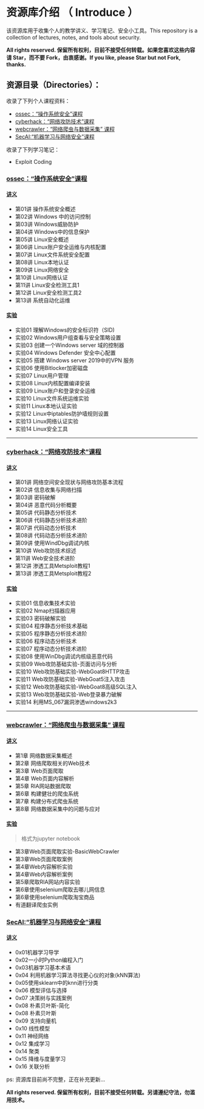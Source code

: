 # 资源库介绍 （ Introduce ）

该资源库用于收集个人的教学讲义、学习笔记、安全小工具。This repository is a collection of lectures, notes, and tools about security.

**All rights reserved. 保留所有权利，目前不接受任何转载。如果您喜欢这些内容请 Star，而不要 Fork，由衷感谢。If you like, please Star but not Fork, thanks.**

## 资源目录（Directories）：

收录了下列个人课程资料：
- [ossec：“操作系统安全”课程](https://github.com/hhhparty/security/tree/master/courses/ossec)
- [cyberhack：“网络攻防技术”课程](https://github.com/hhhparty/security/tree/master/courses/cyberhack)
- [webcrawler：“网络爬虫与数据采集” 课程](https://github.com/hhhparty/security/tree/master/courses/webcrawler)
- [SecAI:“机器学习与网络安全”课程](https://github.com/hhhparty/security/tree/master/courses/secai)

收录了下列学习笔记：
- Exploit Coding

### [ossec：“操作系统安全”课程](https://github.com/hhhparty/security/tree/master/courses/ossec)

#### [讲义](https://github.com/hhhparty/security/tree/master/courses/ossec/lectures)

- 第01讲 操作系统安全概述
- 第02讲 Windows 中的访问控制
- 第03讲 Windows威胁防护
- 第04讲 Windows中的信息保护
- 第05讲 Linux安全概述
- 第06讲 Linux账户安全运维与内核配置
- 第07讲 Linux文件系统安全配置
- 第08讲 Linux本地认证
- 第09讲 Linux网络安全
- 第10讲 Linux网络认证
- 第11讲 Linux安全检测工具1
- 第12讲 Linux安全检测工具2
- 第13讲 系统自动化运维

#### [实验](https://github.com/hhhparty/security/tree/master/courses/ossec/experiment_instruction)

- 实验01 理解Windows的安全标识符（SID)
- 实验02 Windows用户组查看与安全策略设置
- 实验03 创建一个Windows server 域的控制器
- 实验04 Windows Defender 安全中心配置
- 实验05 搭建 Windows server 2019中的VPN 服务
- 实验06 使用Bitlocker加密磁盘
- 实验07 Linux用户管理
- 实验08 Linux内核配置编译安装
- 实验09 Linux账户和登录安全运维
- 实验10 Linux文件系统运维实验
- 实验11 Linux本地认证实验
- 实验12 Linux中iptables防护墙规则设置
- 实验13 Linux网络认证实验
- 实验14 Linux安全工具

---

### [cyberhack：“网络攻防技术”课程](https://github.com/hhhparty/security/tree/master/courses/cyberhack)

#### [讲义](https://github.com/hhhparty/security/tree/master/courses/cyberhack/lectures)

- 第01讲 网络空间安全现状与网络攻防基本流程
- 第02讲 信息收集与网络扫描
- 第03讲 密码破解
- 第04讲 恶意代码分析概要
- 第05讲 代码静态分析技术
- 第06讲 代码静态分析技术进阶
- 第07讲 代码动态分析技术
- 第08讲 代码动态分析技术进阶
- 第09讲 使用WindDbg调试内核
- 第10讲 Web攻防技术综述
- 第11讲 Web安全技术进阶
- 第12讲 渗透工具Metsploit教程1
- 第13讲 渗透工具Metsploit教程2

#### [实验](https://github.com/hhhparty/security/tree/master/courses/cyberhack/experiment_instruction)

- 实验01 信息收集技术实验
- 实验02 Nmap扫描器应用
- 实验03 密码破解实验
- 实验04 程序静态分析技术基础
- 实验05 程序静态分析技术进阶
- 实验06 程序动态分析技术
- 实验07 程序动态分析技术进阶
- 实验08 使用WinDbg调试内核级恶意代码
- 实验09 Web攻防基础实验-页面访问与分析
- 实验10 Web攻防基础实验-WebGoat8HTTP攻击
- 实验11 Web攻防基础实验-WebGoat5注入攻击
- 实验12 Web攻防基础实验-WebGoat8高级SQL注入
- 实验13 Web攻防基础实验-Web登录暴力破解
- 实验14 利用MS_067漏洞渗透windows2k3

---

### [webcrawler：“网络爬虫与数据采集” 课程](https://github.com/hhhparty/security/tree/master/courses/webcrawler)

#### [讲义](https://github.com/hhhparty/security/tree/master/courses/webcrawler/lectues)

- 第1章 网络数据采集概述
- 第2章 网络爬取相关的Web技术
- 第3章 Web页面爬取
- 第4章 Web页面内容解析
- 第5章 RIA网站数据爬取
- 第6章 构建健壮的爬虫系统
- 第7章 构建分布式爬虫系统
- 第8章 网络数据采集中的问题与应对


#### [实验](https://github.com/hhhparty/security/tree/master/courses/webcrawler/experiment_instruction)

>格式为jupyter notebook

- 第3章Web页面爬取实验-BasicWebCrawler
- 第3章Web页面爬取案例
- 第4章Web内容解析实验
- 第4章Web内容解析案例
- 第5章爬取RIA网站内容实验
- 第6章使用selenium爬取去哪儿网信息
- 第6章使用selenium爬取淘宝商品
- 有道翻译爬虫实例

### [SecAI:“机器学习与网络安全”课程](https://github.com/hhhparty/security/tree/master/courses/secai)

#### [讲义](https://github.com/hhhparty/security/tree/master/courses/secai/lectues)

- 0x01机器学习导学
- 0x02一小时Python编程入门
- 0x03机器学习基本术语
- 0x04 利用机器学习算法寻找更心仪的对象(kNN算法)
- 0x05使用sklearn中的knn进行分类
- 0x06 模型评估与选择
- 0x07 决策树与实践案例
- 0x08 朴素贝叶斯-简化
- 0x08 朴素贝叶斯
- 0x09 支持向量机
- 0x10 线性模型
- 0x11 神经网络
- 0x12 集成学习
- 0x14 聚类
- 0x15 降维与度量学习
- 0x16 关联分析

ps: 资源库目前尚不完整，正在补充更新...

**All rights reserved. 保留所有权利，目前不接受任何转载。另请遵纪守法，勿滥用技术。**

